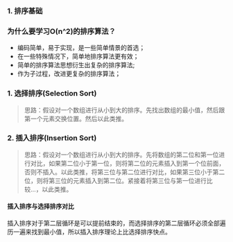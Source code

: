 
### 1. 排序基础

### 为什么要学习O(n^2)的排序算法？

+ 编码简单，易于实现，是一些简单情景的首选；
+ 在一些特殊情况下，简单地排序算法更有效；
+ 简单的排序算法思想衍生出复杂的排序算法;
+ 作为子过程，改进更复杂的排序算法；

### 1. 选择排序(Selection Sort)

> 思路：假设对一个数组进行从小到大的排序。先找出数组的最小值，然后跟第一个元素交换位置。然后以此类推。

### 2. 插入排序(Insertion Sort)

> 思路：假设对一个数组进行从小到大的排序。先将数组的第二位和第一位进行对比，如果第二位小于第一位，则将第二位的元素插入到第一个位前面，否则不插入。以此类推，将第三位与第二位进行对比，如果第三位小于第二位，则将第三位的元素插入到第二位。紧接着将第三位与第一位进行比较...，以此类推。

#### 插入排序与选择排序对比

插入排序对于第二层循环是可以提前结束的，而选择排序的第二层循环必须全部遍历一遍来找到最小值，所以插入排序理论上比选择排序快点。
